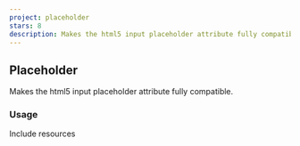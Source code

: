 ```yaml
---
project: placeholder
stars: 8
description: Makes the html5 input placeholder attribute fully compatible.
---
```


Placeholder
-----------

Makes the html5 input placeholder attribute fully compatible.

### Usage

Include resources

<link rel\="stylesheet" href\="path/to/jquery.placeholder.css"\>
<script type\="text/javascript" src\="path/to/jquery.placeholder.js"\></script\>

That's all!

### Browser Support

-   IE6+
-   Chrome
-   Safari 4+
-   Firefox 3.5+
-   Opera

### Bugs / Contributions

-   Report a bug
-   To contribute or send an idea, github message me or fork the project

### Build

Placeholder use UglifyJS2 you should have installed nodejs and run `npm install uglify-js -g`.

### License

MIT License.
